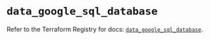 # `data_google_sql_database`

Refer to the Terraform Registry for docs: [`data_google_sql_database`](https://registry.terraform.io/providers/hashicorp/google/6.38.0/docs/data-sources/sql_database).
